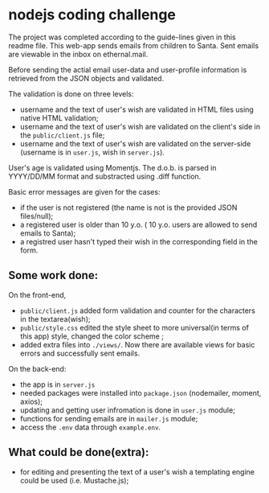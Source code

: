 # nodejs coding challenge

The project was completed according to the guide-lines given in this readme file.
This web-app sends emails from children to Santa. Sent emails are viewable in the inbox on ethernal.mail.

Before sending the actial email user-data and user-profile information is retrieved from the JSON objects 
and validated.

The validation is done on three levels:
- username and the text of user's wish are validated in HTML files using native HTML validation;
- username and the text of user's wish are validated on the client's side in the `public/client.js` file;
- username and the text of user's wish are validated on the server-side (username is in `user.js`, wish in `server.js`).

User's age is validated using Momentjs. The d.o.b. is parsed in YYYY/DD/MM format and substracted using .diff function.

Basic error messages are given for the cases:
- if the user is not registered (the name is not is the provided JSON files/null);
- a registered user is older than 10 y.o. ( 10 y.o. users are allowed to send emails to Santa);
- a registred user hasn't typed their wish in the corresponding field in the form.

## Some work done:

On the front-end,
-  `public/client.js` added form validation and counter for the characters in the textarea(wish);
-  `public/style.css`  edited the style sheet to more universal(in terms of this app) style, changed the color scheme ;
-  added extra files into `./views/`. Now there are available views for basic errors and successfully sent emails.

On the back-end:
- the app is in `server.js`
- needed packages were installed into `package.json` (nodemailer, moment, axios);
- updating and getting user infromation is done in `user.js` module;
- functions for sending emails are in `mailer.js` module;
- access the `.env` data through `example.env`.

## What could be done(extra):

- for editing and presenting the text of a user's wish a templating engine could be used (i.e. Mustache.js);

